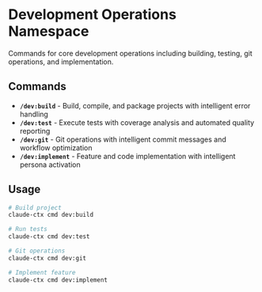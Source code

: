 # Development Operations Namespace

Commands for core development operations including building, testing, git operations, and implementation.

## Commands

- **`/dev:build`** - Build, compile, and package projects with intelligent error handling
- **`/dev:test`** - Execute tests with coverage analysis and automated quality reporting
- **`/dev:git`** - Git operations with intelligent commit messages and workflow optimization
- **`/dev:implement`** - Feature and code implementation with intelligent persona activation

## Usage

```bash
# Build project
claude-ctx cmd dev:build

# Run tests
claude-ctx cmd dev:test

# Git operations
claude-ctx cmd dev:git

# Implement feature
claude-ctx cmd dev:implement
```